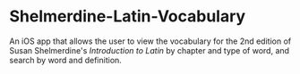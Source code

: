# Shelmerdine-Latin-Vocabulary

An iOS app that allows the user to view the vocabulary for the 2nd edition of Susan Shelmerdine's *Introduction to Latin* by chapter and type of word, and search by word and definition.
